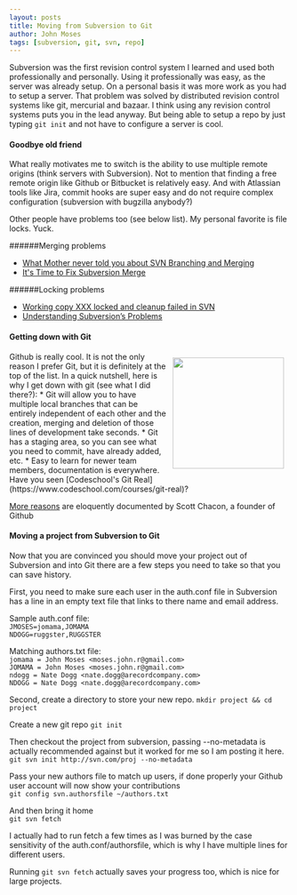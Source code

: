```yaml
---
layout: posts
title: Moving from Subversion to Git
author: John Moses
tags: [subversion, git, svn, repo]
---
```


Subversion was the first revision control system I learned and used both professionally and personally.  Using it professionally was easy, as the server was already setup.  On a personal basis it was more work as you had to setup a server.  That problem was solved by distributed revision control systems like git, mercurial and bazaar.  I think using any revision control systems puts you in the lead anyway.  But being able to setup a repo by just typing `git init` and not have to configure a server is cool.  

#### Goodbye old friend

What really motivates me to switch is the ability to use multiple remote origins (think servers with Subversion).  Not to mention that finding a free remote origin like Github or Bitbucket is relatively easy.  And with Atlassian tools like Jira, commit hooks are super easy and do not require complex configuration (subversion with bugzilla anybody?)

Other people have problems too (see below list).  My personal favorite is file locks.  Yuck.  

######Merging problems
*  [What Mother never told you about SVN Branching and Merging](http://designbygravity.wordpress.com/2009/10/19/what-mother-never-told-you-about-svn-branching-and-merging/)
*  [It's Time to Fix Subversion Merge](http://blog.assembla.com/assemblablog/tabid/12618/bid/58122/It-s-Time-to-Fix-Subversion-Merge.aspx)

######Locking problems
*  [Working copy XXX locked and cleanup failed in SVN](http://stackoverflow.com/questions/127932/working-copy-xxx-locked-and-cleanup-failed-in-svn)
*  [Understanding Subversion’s Problems](http://ventspace.wordpress.com/2011/03/09/understanding-subversions-problems/)

#### Getting down with Git
<img src="{{ site.url }}/images/2014-03-21-daftpunktocat-thomas.gif" style="height:200px; float:right; padding: 10px"/>
Github is really cool.  It is not the only reason I prefer Git, but it is definitely at the top of the list.  In a quick nutshell, here is why I get down with git (see what I did there?):
*  Git will allow you to have multiple local branches that can be entirely independent of each other and the creation, merging and deletion of those lines of development take seconds.
*  Git has a staging area, so you can see what you need to commit, have already added, etc.
*  Easy to learn for newer team members, documentation is everywhere.  Have you seen [Codeschool's Git Real](https://www.codeschool.com/courses/git-real)?

[More reasons](http://thkoch2001.github.io/whygitisbetter/) are eloquently documented by Scott Chacon, a founder of Github


#### Moving a project from Subversion to Git
Now that you are convinced you should move your project out of Subversion and into Git there are a few steps you need to take so that you can save history.

First, you need to make sure each user in the auth.conf file in Subversion has a line in an empty text file that links to there name and email address.

Sample auth.conf file:  
`JMOSES=jomama,JOMAMA`  
`NDOGG=ruggster,RUGGSTER`  

Matching authors.txt file:  
`jomama = John Moses <moses.john.r@gmail.com>`  
`JOMAMA = John Moses <moses.john.r@gmail.com>`  
`ndogg = Nate Dogg <nate.dogg@arecordcompany.com>`  
`NDOGG = Nate Dogg <nate.dogg@arecordcompany.com>`  

Second, create a directory to store your new repo.
`mkdir project && cd project`

Create a new git repo
`git init`

Then checkout the project from subversion, passing --no-metadata is actually recommended against but it worked for me so I am posting it here.
`git svn init http://svn.com/proj --no-metadata`

Pass your new authors file to match up users, if done properly your Github user account will now show your contributions  
`git config svn.authorsfile ~/authors.txt`

And then bring it home  
`git svn fetch`

I actually had to run fetch a few times as I was burned by the case sensitivity of the auth.conf/authorsfile, which is why I have multiple lines for different users.

Running `git svn fetch` actually saves your progress too, which is nice for large projects.